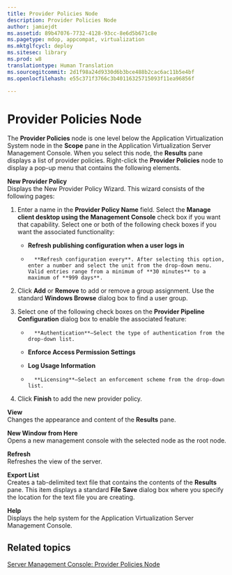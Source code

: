 ```yaml
---
title: Provider Policies Node
description: Provider Policies Node
author: jamiejdt
ms.assetid: 89b47076-7732-4128-93cc-8e6d5b671c8e
ms.pagetype: mdop, appcompat, virtualization
ms.mktglfcycl: deploy
ms.sitesec: library
ms.prod: w8
translationtype: Human Translation
ms.sourcegitcommit: 2d1f98a24d9330d6b3bce488b2cac6ac11b5e4bf
ms.openlocfilehash: e55c371f3766c3b40116325715093f11ea96856f

---
```



# Provider Policies Node


The **Provider Policies** node is one level below the Application Virtualization System node in the **Scope** pane in the Application Virtualization Server Management Console. When you select this node, the **Results** pane displays a list of provider policies. Right-click the **Provider Policies** node to display a pop-up menu that contains the following elements.

<a href="" id="new-provider-policy"></a>**New Provider Policy**  
Displays the New Provider Policy Wizard. This wizard consists of the following pages:

1.  Enter a name in the **Provider Policy Name** field. Select the **Manage client desktop using the Management Console** check box if you want that capability. Select one or both of the following check boxes if you want the associated functionality:

    -   **Refresh publishing configuration when a user logs in**

    -   
            **Refresh configuration every**. After selecting this option, enter a number and select the unit from the drop-down menu. Valid entries range from a minimum of **30 minutes** to a maximum of **999 days**.

2.  Click **Add** or **Remove** to add or remove a group assignment. Use the standard **Windows Browse** dialog box to find a user group.

3.  Select one of the following check boxes on the **Provider Pipeline Configuration** dialog box to enable the associated feature:

    -   
            **Authentication**—Select the type of authentication from the drop-down list.

    -   **Enforce Access Permission Settings**

    -   **Log Usage Information**

    -   
            **Licensing**—Select an enforcement scheme from the drop-down list.

4.  Click **Finish** to add the new provider policy.

<a href="" id="view"></a>**View**  
Changes the appearance and content of the **Results** pane.

<a href="" id="new-window-from-here"></a>**New Window from Here**  
Opens a new management console with the selected node as the root node.

<a href="" id="refresh"></a>**Refresh**  
Refreshes the view of the server.

<a href="" id="export-list"></a>**Export List**  
Creates a tab-delimited text file that contains the contents of the **Results** pane. This item displays a standard **File Save** dialog box where you specify the location for the text file you are creating.

<a href="" id="help"></a>**Help**  
Displays the help system for the Application Virtualization Server Management Console.

## Related topics


[Server Management Console: Provider Policies Node](server-management-console-provider-policies-node.md)

 

 








<!--HONumber=Jun16_HO4-->


